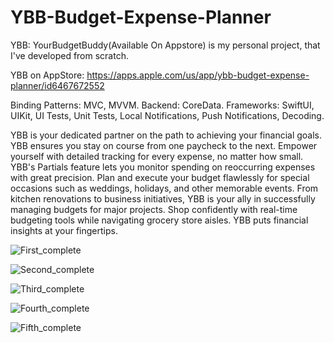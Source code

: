 # YBB-Budget-Expense-Planner

YBB: YourBudgetBuddy(Available On Appstore) is my personal project, that I've developed from scratch.

YBB on AppStore: https://apps.apple.com/us/app/ybb-budget-expense-planner/id6467672552

Binding Patterns: MVC, MVVM. Backend: CoreData. Frameworks: SwiftUI, UIKit, UI Tests, Unit Tests, Local Notifications, Push Notifications, Decoding.

YBB is your dedicated partner on the path to achieving your financial goals. YBB ensures you stay on course from one paycheck to the next. Empower yourself with detailed tracking for every expense, no matter how small. YBB's Partials feature lets you monitor spending on reoccurring expenses with great precision. Plan and execute your budget flawlessly for special occasions such as weddings, holidays, and other memorable events. From kitchen renovations to business initiatives, YBB is your ally in successfully managing budgets for major projects. Shop confidently with real-time budgeting tools while navigating grocery store aisles. YBB puts financial insights at your fingertips.

![First_complete](https://github.com/AisultanAskarov/YBB-Budget-Expense-Planner/assets/36818367/a740da55-e325-44be-96d4-719a501f7df4)


![Second_complete](https://github.com/AisultanAskarov/YBB-Budget-Expense-Planner/assets/36818367/63a51445-2d84-4232-a6d8-412cc8579989)


![Third_complete](https://github.com/AisultanAskarov/YBB-Budget-Expense-Planner/assets/36818367/78a70d74-717b-4247-a83e-0fe6879b90f8)


![Fourth_complete](https://github.com/AisultanAskarov/YBB-Budget-Expense-Planner/assets/36818367/fd9c25a2-771c-4d33-9a8c-97c37e5b2803)


![Fifth_complete](https://github.com/AisultanAskarov/YBB-Budget-Expense-Planner/assets/36818367/867a1612-7431-4e0f-bab9-45314042a05f)
